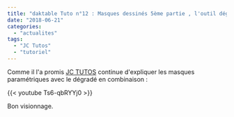 ```yaml
---
title: "daktable Tuto n°12 : Masques dessinés 5ème partie , l'outil dégradé"
date: "2018-06-21"
categories: 
  - "actualites"
tags: 
  - "JC Tutos"
  - "tutoriel"
---
```


Comme il l'a promis [JC TUTOS](https://www.youtube.com/channel/UChkmJoz4r375C6F2eym99YQ) continue d'expliquer les masques paramétriques avec le dégradé en combinaison : 

{{< youtube Ts6-qbRYYj0 >}}

Bon visionnage.
